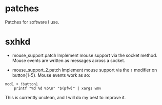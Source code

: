 # patches
Patches for software I use.

# sxhkd
- mouse_support.patch
Implement mouse support via the socket method.
Mouse events are written as messages across a socket.

- mouse_support_2.patch
Implement mouse support via the `!` modifier on button{1-5}.
Mouse events work as so:
```
mod1 + !button1
    printf "%d %d %b\n" "$(pfw)" | xargs wmv
```
This is currently unclean, and I will do my best to improve it.
